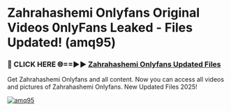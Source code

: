 # Zahrahashemi Onlyfans Original Videos 0nlyFans Leaked - Files Updated! (amq95)

<h3>🔴 CLICK HERE 🌐==►► <a href="https://tinyurl.com/4seja8ks" rel="nofollow">Zahrahashemi Onlyfans Updated Files</a></h3>

Get Zahrahashemi Onlyfans and all content. Now you can access all videos and pictures of Zahrahashemi Onlyfans. New Updated Files 2025!

[![amq95](https://i.imgur.com/EWjZXRe.gif)](https://tinyurl.com/4seja8ks)
